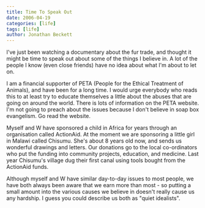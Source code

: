 ```yaml
---
title: Time To Speak Out
date: 2006-04-19
categories: [life]
tags: [life]
author: Jonathan Beckett
---
```


I've just been watching a documentary about the fur trade, and thought it might be time to speak out about some of the things I believe in. A lot of the people I know (even close friends) have no idea about what I'm about to let on.

I am a financial supporter of PETA (People for the Ethical Treatment of Animals), and have been for a long time. I would urge everybody who reads this to at least try to educate themselves a little about the abuses that are going on around the world. There is lots of information on the PETA website. I'm not going to preach about the issues because I don't believe in soap box evangelism. Go read the website.

Myself and W have sponsored a child in Africa for years through an organisation called ActionAid. At the moment we are sponsoring a little girl in Malawi called Chisumu. She's about 8 years old now, and sends us wonderful drawings and letters. Our donations go to the local co-ordinators who put the funding into community projects, education, and medicine. Last year Chisumu's village dug their first canal using tools bought from the ActionAid funds.

Although myself and W have similar day-to-day issues to most people, we have both always been aware that we earn more than most - so putting a small amount into the various causes we believe in doesn't really cause us any hardship. I guess you could describe us both as "quiet idealists".